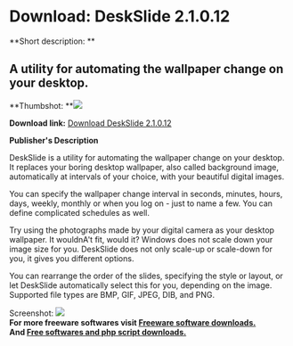 # Download: DeskSlide 2.1.0.12

**Short description: **

## A utility for automating the wallpaper change on your desktop.

  
**Thumbshot: **![](http://www.freewarefiles.com/screenshot/deskslide_md.gif)   
  
**Download link:** [Download DeskSlide 2.1.0.12](http://freesoftwares.boysofts.com/DeskSlide_program_20759.html)  
  

**Publisher's Description**  
  

DeskSlide is a utility for automating the wallpaper change on your desktop. It
replaces your boring desktop wallpaper, also called background image,
automatically at intervals of your choice, with your beautiful digital images.

You can specify the wallpaper change interval in seconds, minutes, hours,
days, weekly, monthly or when you log on - just to name a few. You can define
complicated schedules as well.

Try using the photographs made by your digital camera as your desktop
wallpaper. It wouldnA't fit, would it? Windows does not scale down your image
size for you. DeskSlide does not only scale-up or scale-down for you, it gives
you different options.

You can rearrange the order of the slides, specifying the style or layout, or
let DeskSlide automatically select this for you, depending on the image.
Supported file types are BMP, GIF, JPEG, DIB, and PNG.

  
  
Screenshot: ![](http://www.freewarefiles.com/screenshot/deskslide.gif)  
**For more freeware softwares visit [Freeware software downloads.](http://freesoftwares.boysofts.com/)**   
**And [Free softwares and php script downloads.](http://www.boysofts.com/)**


